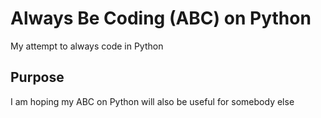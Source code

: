 # Always Be Coding (ABC) on Python

My attempt to always code in Python

## Purpose

I am hoping my ABC on Python will also be useful for somebody else
